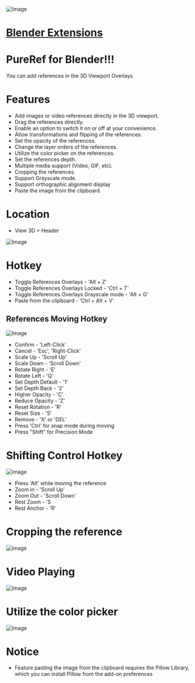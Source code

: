 ![Image](https://imgur.com/Qlv8Cox.png)
# [Blender Extensions](https://extensions.blender.org/add-ons/references-overlays/)

# PureRef for Blender!!! 
You can add references in the 3D Viewport Overlays

# Features
* Add images or video references directly in the 3D viewport.
* Drag the references directly.
* Enable an option to switch it on or off at your convenience.
* Allow transformations and flipping of the references.
* Set the opacity of the references.
* Change the layer orders of the references.
* Utilize the color picker on the references.
* Set the references depth.
* Multiple media support (Video, GIF, etc).
* Cropping the references.
* Support Grayscale mode.
* Support orthographic alignment display
* Paste the image from the clipboard.

# Location
* View 3D > Header

![Image](https://public-files.gumroad.com/o292gfv4nyquj7m6lwkfn1qmrwbu)

# Hotkey
* Toggle References Overlays - 'Alt + Z'
* Toggle References Overlays Locked - 'Ctrl + T'
* Toggle References Overlays Grayscale mode - 'Alt + G'
* Paste from the clipboard - 'Ctrl + Alt + V'

## References Moving Hotkey
![Image](https://i.imgur.com/tsufFcY.gif)

* Confirm - 'Left-Click'
* Cancel - 'Esc', 'Right-Click'
* Scale Up - 'Scroll Up'
* Scale Down - 'Scroll Down'
* Rotate Right - 'E'
* Rotate Left - 'Q'
* Set Depth Default - '1'
* Set Depth Back - '2'
* Higher Opacity - 'C'
* Reduce Opacity - 'Z'
* Reset Rotation - 'R'
* Reset Size - 'S'
* Remove - 'X' or 'DEL'
* Press 'Ctrl' for snap mode during moving
* Press "Shift" for Precision Mode

# Shifting Control Hotkey
![image](https://i.imgur.com/ozMPgcJ.gif)
* Press 'Alt' while moving the reference
* Zoom in - 'Scroll Up'
* Zoom Out - 'Scroll Down'
* Rest Zoom - 'S
* Rest Anchor - 'R'

# Cropping the reference
![image](https://i.imgur.com/o7ZgILv.gif)
# Video Playing
![Image](https://imgur.com/HvOZi32.gif)
# Utilize the color picker
![Image](https://imgur.com/XpINl2X.gif)

# Notice
* Feature pasting the image from the clipboard requires the Pillow Library, which you can install Pillow from the add-on preferences


